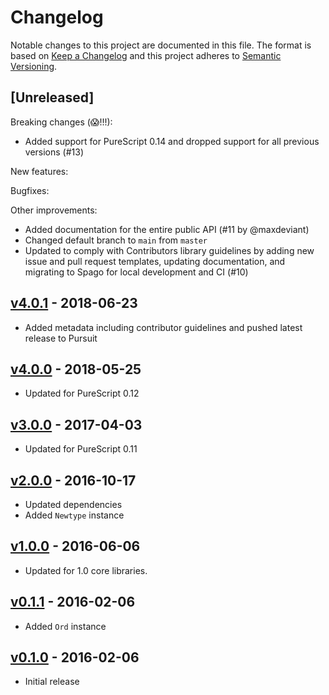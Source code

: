# Changelog

Notable changes to this project are documented in this file. The format is based on [Keep a Changelog](https://keepachangelog.com/en/1.0.0/) and this project adheres to [Semantic Versioning](https://semver.org/spec/v2.0.0.html).

## [Unreleased]

Breaking changes (😱!!!):

- Added support for PureScript 0.14 and dropped support for all previous versions (#13)

New features:

Bugfixes:

Other improvements:

- Added documentation for the entire public API (#11 by @maxdeviant)
- Changed default branch to `main` from `master`
- Updated to comply with Contributors library guidelines by adding new issue and pull request templates, updating documentation, and migrating to Spago for local development and CI (#10)

## [v4.0.1](https://github.com/purescript-contrib/purescript-media-types/releases/tag/v4.0.1) - 2018-06-23

- Added metadata including contributor guidelines and pushed latest release to Pursuit

## [v4.0.0](https://github.com/purescript-contrib/purescript-media-types/releases/tag/v4.0.0) - 2018-05-25

- Updated for PureScript 0.12

## [v3.0.0](https://github.com/purescript-contrib/purescript-media-types/releases/tag/v3.0.0) - 2017-04-03

- Updated for PureScript 0.11

## [v2.0.0](https://github.com/purescript-contrib/purescript-media-types/releases/tag/v2.0.0) - 2016-10-17

- Updated dependencies
- Added `Newtype` instance

## [v1.0.0](https://github.com/purescript-contrib/purescript-media-types/releases/tag/v1.0.0) - 2016-06-06

- Updated for 1.0 core libraries.

## [v0.1.1](https://github.com/purescript-contrib/purescript-media-types/releases/tag/v0.1.1) - 2016-02-06

- Added `Ord` instance

## [v0.1.0](https://github.com/purescript-contrib/purescript-media-types/releases/tag/v0.1.0) - 2016-02-06

- Initial release
